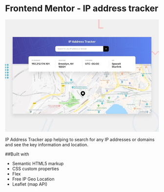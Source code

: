 # Frontend Mentor - IP address tracker

![Design preview for the IP address tracker coding challenge](./design/desktop-preview.jpg)

IP Address Tracker app helping to search for any IP addresses or domains and see the key information and location.

##Built with
- Semantic HTML5 markup
- CSS custom properties
- Flex
- Free IP Geo Location
- Leaflet (map API)
